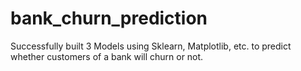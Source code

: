 # bank_churn_prediction
Successfully built 3 Models using Sklearn, Matplotlib, etc. to predict whether customers of a bank will churn or not.
